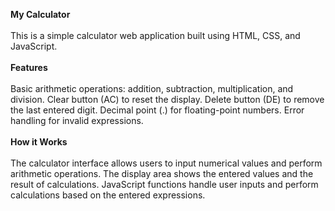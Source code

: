 

<b>My Calculator</b> <br><br>
This is a simple calculator web application built using HTML, CSS, and JavaScript.
<br><br>
<b>Features</b><br><br>
Basic arithmetic operations: addition, subtraction, multiplication, and division.
Clear button (AC) to reset the display.
Delete button (DE) to remove the last entered digit.
Decimal point (.) for floating-point numbers.
Error handling for invalid expressions.
<br>
<br>
<b>How it Works</b><br><br>
The calculator interface allows users to input numerical values and perform arithmetic operations.
The display area shows the entered values and the result of calculations.
JavaScript functions handle user inputs and perform calculations based on the entered expressions.
